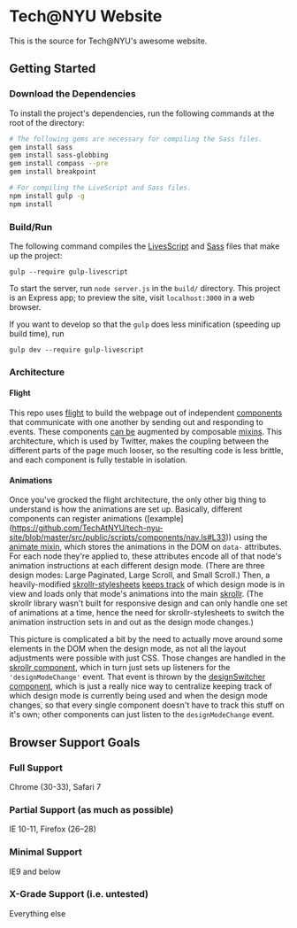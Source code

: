 # Tech@NYU Website
This is the source for Tech@NYU's awesome website.

## Getting Started
### Download the Dependencies
To install the project's dependencies, run the following commands at the root
of the directory:
```bash
# The following gems are necessary for compiling the Sass files.
gem install sass
gem install sass-globbing
gem install compass --pre
gem install breakpoint

# For compiling the LiveScript and Sass files.
npm install gulp -g
npm install
```

### Build/Run
The following command compiles the [LivesScript](http://livescript.net/) and
[Sass](http://sass-lang.com/) files that make up the project:
```
gulp --require gulp-livescript
```

To start the server, run `node server.js` in the `build/` directory. This
project is an Express app; to preview the site, visit `localhost:3000` in a web
browser.

If you want to develop so that the `gulp` does less minification (speeding up
build time), run
```
gulp dev --require gulp-livescript
```

### Architecture
#### Flight
This repo uses [flight](https://github.com/flightjs/flight) to build the webpage out of independent [components](https://github.com/TechAtNYU/tech-nyu-site/tree/master/src/public/scripts/components) that communicate with one another by sending out and responding to events. These components [can be](https://github.com/flightjs/flight/blob/master/doc/mixin_api.md) augmented by composable [mixins](https://github.com/TechAtNYU/tech-nyu-site/blob/master/src/public/scripts/mixins.ls). This architecture, which is used by Twitter, makes the coupling between the different parts of the page much looser, so the resulting code is less brittle, and each component is fully testable in isolation.

#### Animations
Once you've grocked the flight architecture, the only other big thing to understand is how the animations are set up. Basically, different components can register animations ([example] (https://github.com/TechAtNYU/tech-nyu-site/blob/master/src/public/scripts/components/nav.ls#L33)) using the [animate mixin](https://github.com/TechAtNYU/tech-nyu-site/blob/master/src/public/scripts/mixins.ls#L43), which stores the animations in the DOM on `data-` attributes. For each node they're applied to, these attributes encode all of that node's animation instructions at each different design mode. (There are three design modes: Large Paginated, Large Scroll, and Small Scroll.) Then, a heavily-modified [skrollr-stylesheets](https://github.com/ethanresnick/skrollr-stylesheets/) [keeps track](https://github.com/ethanresnick/skrollr-stylesheets/blob/master/src/skrollr.stylesheets.js#L102) of which design mode is in view and loads only that mode's animations into the main [skrollr](https://github.com/Prinzhorn/skrollr). (The skrollr library wasn't built for responsive design and can only handle one set of animations at a time, hence the need for skrollr-stylesheets to switch the animation instruction sets in and out as the design mode changes.) 

This picture is complicated a bit by the need to actually move around some elements in the DOM when the design mode, as not all the layout adjustments were possible with just CSS. Those changes are handled in the [skrollr component](https://github.com/TechAtNYU/tech-nyu-site/blob/master/src/public/scripts/components/skrollr.ls#L51), which in turn just sets up listeners for the `'designModeChange'` event. That event is thrown by the [designSwitcher component](https://github.com/TechAtNYU/tech-nyu-site/blob/master/src/public/scripts/components/designSwitcher.ls), which is just a really nice way to centralize keeping track of which design mode is currently being used and when the design mode changes, so that every single component doesn't have to track this stuff on it's own; other components can just listen to the `designModeChange` event.

## Browser Support Goals
### Full Support
Chrome (30-33), Safari 7

### Partial Support (as much as possible)
IE 10-11, Firefox (26–28)

### Minimal Support
IE9 and below

### X-Grade Support (i.e. untested)
Everything else
